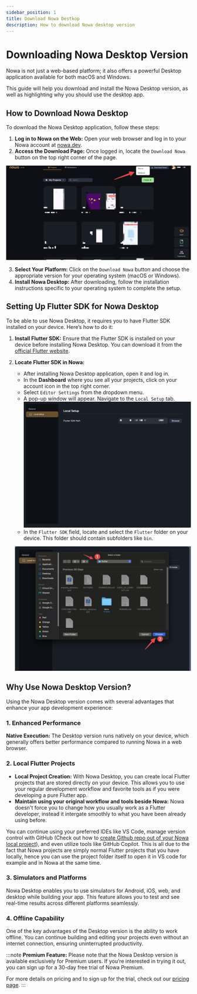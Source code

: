 ```yaml
---
sidebar_position: 1
title: Download Nowa Destkop
description: How to download Nowa desktop version
---
```



# Downloading Nowa Desktop Version

Nowa is not just a web-based platform; it also offers a powerful Desktop application available for both macOS and Windows.

This guide will help you download and install the Nowa Desktop version, as well as highlighting why you should use the desktop app.

## How to Download Nowa Desktop

To download the Nowa Desktop application, follow these steps:

1. **Log in to Nowa on the Web:** Open your web browser and log in to your Nowa account at [nowa.dev](https://nowa.dev).
2. **Access the Download Page:** Once logged in, locate the `Download Nowa` button on the top right corner of the page.

![](./img/download-desktop.png)

3. **Select Your Platform:** Click on the `Download Nowa` button and choose the appropriate version for your operating system (macOS or Windows).
4. **Install Nowa Desktop:** After downloading, follow the installation instructions specific to your operating system to complete the setup.

## Setting Up Flutter SDK for Nowa Desktop

To be able to use Nowa Desktop, it requires you to have Flutter SDK installed on your device. Here’s how to do it:

1. **Install Flutter SDK:** Ensure that the Flutter SDK is installed on your device before installing Nowa Desktop. You can download it from the [official Flutter website](https://flutter.dev/docs/get-started/install).
2. **Locate Flutter SDK in Nowa:**
   - After installing Nowa Desktop application, open it and log in.
   - In the **Dashboard** where you see all your projects, click on your account icon in the top right corner.
   - Select `Editor Settings` from the dropdown menu.
   - A pop-up window will appear. Navigate to the `Local Setup` tab.
   ![](./img/local-setup.png)
   - In the `Flutter SDK` field, locate and select the `Flutter` folder on your device. This folder should contain subfolders like `bin`.

   ![](./img/locatesdk.png)

## Why Use Nowa Desktop Version?

Using the Nowa Desktop version comes with several advantages that enhance your app development experience:

### 1. Enhanced Performance
**Native Execution:** The Desktop version runs natively on your device, which generally offers better performance compared to running Nowa in a web browser.

### 2. Local Flutter Projects
- **Local Project Creation:** With Nowa Desktop, you can create local Flutter projects that are stored directly on your device. This allows you to use your regular development workflow and favorite tools as if you were developing a pure Flutter app.
- **Maintain using your original workflow and tools beside Nowa:** Nowa doesn't force you to change how you usually work as a Flutter developer, instead it intergate smoothly to what you have been already using before.

You can continue using your preferred IDEs like VS Code, manage version control with GitHub (Check out how to [create Github repo out of your Nowa local project](../git/git_local.md)), and even utilize tools like GitHub Copilot. This is all due to the fact that Nowa projects are simply normal Flutter projects that you have locally, hence you can use the project folder itself to open it in VS code for example and in Nowa at the same time.

### 3. Simulators and Platforms
Nowa Desktop enables you to use simulators for Android, iOS, web, and desktop while building your app. This feature allows you to test and see real-time results across different platforms seamlessly.

### 4. Offline Capability
One of the key advantages of the Desktop version is the ability to work offline. You can continue building and editing your projects even without an internet connection, ensuring uninterrupted productivity.

:::note
**Premium Feature:** Please note that the Nowa Desktop version is available exclusively for Premium users. If you’re interested in trying it out, you can sign up for a 30-day free trial of Nowa Premium.

For more details on pricing and to sign up for the trial, check out our [pricing page](https://nowa.dev/pricing).
:::

